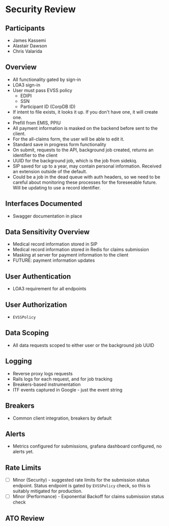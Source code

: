 # Security Review

## Participants

- James Kassemi
- Alastair Dawson
- Chris Valarida

## Overview

* All functionality gated by sign-in
* LOA3 sign-in
* User must pass EVSS policy
   * EDIPI
   * SSN
   * Participant ID (CorpDB ID)
* If intent to file exists, it looks it up. If you don't have one, it will create one.
* Prefill from EMIS, PPIU
* All payment information is masked on the backend before sent to the client.
* For the all-claims form, the user will be able to edit it.
* Standard save in progress form functionality
* On submit, requests to the API, background job created, returns an identifier to the client
* UUID for the background job, which is the job from sidekiq.
* SIP saved for up to a year, may contain personal information. Received an extension outside of the default.
* Could be a job in the dead queue with auth headers, so we need to be careful about monitoring these processes for the foreseeable future. Will be updating to use a record identifier.

## Interfaces Documented

* Swagger documentation in place

## Data Sensitivity Overview

* Medical record information stored in SIP
* Medical record information stored in Redis for claims submission
* Masking at server for payment information to the client
* FUTURE: payment information updates

## User Authentication

* LOA3 requirement for all endpoints

## User Authorization

* `EVSSPolicy`

## Data Scoping

* All data requests scoped to either user or the background job UUID

## Logging

* Reverse proxy logs requests
* Rails logs for each request, and for job tracking
* Breakers-based instrumentation
* ITF events captured in Google - just the event string

## Breakers

* Common client integration, breakers by default

## Alerts

* Metrics configured for submissions, grafana dashboard configured, no alerts yet.

## Rate Limits

- [ ] Minor (Security) - suggested rate limits for the submission status endpoint. Status endpoint is gated by `EVSSPolicy` check, so this is suitably mitigated for production.
- [ ] Minor (Performance) - Exponential Backoff for claims submission status check

## ATO Review

